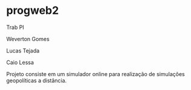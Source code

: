 # progweb2
Trab PI

Weverton Gomes

Lucas Tejada

Caio Lessa

Projeto consiste em um simulador online para realização de simulações geopolíticas a distância.
